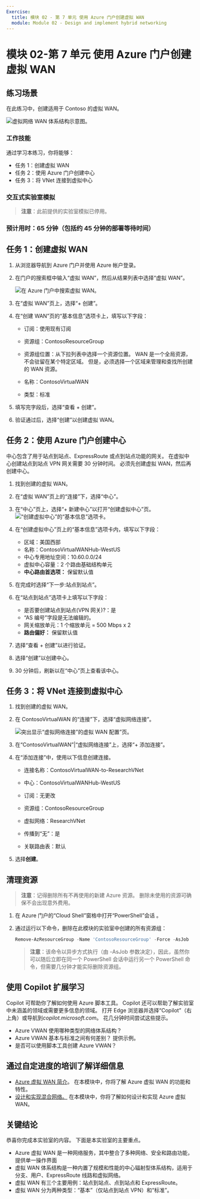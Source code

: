 ```yaml
---
Exercise:
  title: 模块 02 - 第 7 单元 使用 Azure 门户创建虚拟 WAN
  module: Module 02 - Design and implement hybrid networking
---
```


# 模块 02-第 7 单元 使用 Azure 门户创建虚拟 WAN

## 练习场景

在此练习中，创建适用于 Contoso 的虚拟 WAN。

![虚拟网络 WAN 体系结构示意图。](../media/7-exercise-create-virtual-wan-by-using-azure-portal.png)

### 工作技能
通过学习本练习，你将能够：

+ 任务 1：创建虚拟 WAN
+ 任务 2：使用 Azure 门户创建中心
+ 任务 3：将 VNet 连接到虚拟中心

### 交互式实验室模拟

>**注意**：此前提供的实验室模拟已停用。
>
### 预计用时：65 分钟（包括约 45 分钟的部署等待时间）

## 任务 1：创建虚拟 WAN

1. 从浏览器导航到 Azure 门户并使用 Azure 帐户登录。

1. 在门户的搜索框中输入“虚拟 WAN”，然后从结果列表中选择“虚拟 WAN”。

   ![在 Azure 门户中搜索虚拟 WAN。](../media/search-for-virtual-wan.png)

1. 在“虚拟 WAN”页上，选择“+ 创建”。

1. 在“创建 WAN”页的“基本信息”选项卡上，填写以下字段：

   + 订阅：使用现有订阅

   + 资源组：ContosoResourceGroup

   + 资源组位置：从下拉列表中选择一个资源位置。 WAN 是一个全局资源，不会驻留在某个特定区域。 但是，必须选择一个区域来管理和查找所创建的 WAN 资源。

   + 名称：ContosoVirtualWAN

   + 类型：标准

1. 填写完字段后，选择“查看 + 创建”。

1. 验证通过后，选择“创建”以创建虚拟 WAN。

## 任务 2：使用 Azure 门户创建中心

中心包含了用于站点到站点、ExpressRoute 或点到站点功能的网关。 在虚拟中心创建站点到站点 VPN 网关需要 30 分钟时间。 必须先创建虚拟 WAN，然后再创建中心。

1. 找到创建的虚拟 WAN。
   
1. 在“虚拟 WAN”页上的“连接”下，选择“中心”。

1. 在“中心”页上，选择“+ 新建中心”以打开“创建虚拟中心”页。
   ![“创建虚拟中心”的“基本信息”选项卡。](../media/create-vwan-hub.png)

1. 在“创建虚拟中心”页上的“基本信息”选项卡内，填写以下字段：
   + 区域：美国西部
   + 名称：ContosoVirtualWANHub-WestUS
   + 中心专用地址空间：10.60.0.0/24
   + 虚拟中心容量：2 个路由基础结构单元
   + **中心路由首选项：** 保留默认值

1. 在完成时选择“下一步:站点到站点”。

1. 在“站点到站点”选项卡上填写以下字段：
   + 是否要创建站点到站点(VPN 网关)?：是
   + “AS 编号”字段是无法编辑的。
   + 网关缩放单元：1 个缩放单元 = 500 Mbps x 2
   + **路由偏好：** 保留默认值

1. 选择“查看 + 创建”以进行验证。

1. 选择“创建”以创建中心。

1. 30 分钟后，刷新以在“中心”页上查看该中心。

## 任务 3：将 VNet 连接到虚拟中心

1. 找到创建的虚拟 WAN。

1. 在 ContosoVirtualWAN 的“连接”下，选择“虚拟网络连接”。

   ![突出显示“虚拟网络连接”的虚拟 WAN 配置”页。](../media/connect-vnet-to-virtual-hub.png)

1. 在“ContosoVirtualWAN”|“虚拟网络连接”上，选择“+ 添加连接”。

1. 在“添加连接”中，使用以下信息创建连接。

   + 连接名称：ContosoVirtualWAN-to-ResearchVNet

   + 中心：ContosoVirtualWANHub-WestUS

   + 订阅：无更改

   + 资源组：ContosoResourceGroup

   + 虚拟网络：ResearchVNet

   + 传播到“无”：是

   + 关联路由表：默认

1. 选择**创建**。

## 清理资源

   >**注意**：记得删除所有不再使用的新建 Azure 资源。 删除未使用的资源可确保不会出现意外费用。

1. 在 Azure 门户的“Cloud Shell”窗格中打开“PowerShell”会话 。

1. 通过运行以下命令，删除在此模块的实验室中创建的所有资源组：

   ```powershell
   Remove-AzResourceGroup -Name 'ContosoResourceGroup' -Force -AsJob
   ```

   >**注意**：该命令以异步方式执行（由 -AsJob 参数决定），因此，虽然你可以随后立即在同一个 PowerShell 会话中运行另一个 PowerShell 命令，但需要几分钟才能实际删除资源组。

## 使用 Copilot 扩展学习

Copilot 可帮助你了解如何使用 Azure 脚本工具。 Copilot 还可以帮助了解实验室中未涵盖的领域或需要更多信息的领域。 打开 Edge 浏览器并选择“Copilot”（右上角）或导航到*copilot.microsoft.com*。 花几分钟时间尝试这些提示。
+ Azure VWAN 使用哪种类型的网络体系结构？
+ Azure VWAN 基本与标准之间有何差别？ 提供示例。
+ 是否可以使用脚本工具创建 Azure VWAN？

## 通过自定进度的培训了解详细信息

+ [Azure 虚拟 WAN 简介](https://learn.microsoft.com/training/modules/introduction-azure-virtual-wan/)。 在本模块中，你将了解 Azure 虚拟 WAN 的功能和特性。 
+ [设计和实现混合网络。](https://learn.microsoft.com/training/modules/design-implement-hybrid-networking/) 在本模块中，你将了解如何设计和实现 Azure 虚拟 WAN。

## 关键结论

恭喜你完成本实验室的内容。 下面是本实验室的主要重点。 

+ Azure 虚拟 WAN 是一种网络服务，其中整合了多种网络、安全和路由功能，提供单一操作界面
+ 虚拟 WAN 体系结构是一种内置了规模和性能的中心辐射型体系结构，适用于分支、用户、ExpressRoute 线路和虚拟网络。
+ 虚拟 WAN 有三个主要用例：站点到站点、点到站点和 ExpressRoute。 
+ 虚拟 WAN 分为两种类型：“基本”（仅站点到站点 VPN）和“标准”。









